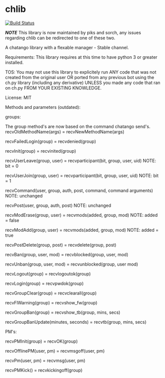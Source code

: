 chlib
=====

[![Build Status](https://travis-ci.org/cellsheet/chlib.svg?branch=master)](https://travis-ci.org/cellsheet/chlib)

***NOTE*** This library is now maintained by piks and sorch, any issues regarding chlib can be redirected to one of these two.

A chatango library with a flexable manager - Stable channel.

Requirements: This library requires at this time to have python 3 or greater installed.

TOS: You may not use this library to explicitely run ANY code that was not created from the original user OR ported from any previous bot using the ch.py library (including any derivative) UNLESS you made any code that ran on ch.py FROM YOUR EXISTING KNOWLEDGE.

License: MIT

Methods and parameters (outdated):

groups:

The group method's are now based on the command chatango send's. recvOldMethodName(args) = recvNewMethodName(args)

recvFailedLogin(group) = recvdenied(group)

recvInit(group) = recvinited(group)

recvUserLeave(group, user) = recvparticipant(bit, group, user, uid) NOTE: bit = 0

recvUserJoin(group, user) = recvparticipant(bit, group, user, uid) NOTE: bit = 1

recvCommand(user, group, auth, post, command, command arguments) NOTE: unchanged

recvPost(user, group, auth, post) NOTE: unchanged

recvModErase(group, user) = recvmods(added, group, mod) NOTE: added = false

recvModAdd(group, user) = recvmods(added, group, mod) NOTE: added = true

recvPostDelete(group, post) = recvdelete(group, post)

recvBan(group, user, mod) = recvblocked(group, user, mod)

recvUnban(group, user, mod) = recvunblocked(group, user mod)

recvLogout(group) = recvlogoutok(group)

recvLogin(group) = recvpwdok(group)

recvGroupClear(group) = recvclearall(group)

recvFlWarning(group) = recvshow_fw(group)

recvGroupBan(group) = recvshow_tb(group, mins, secs)

recvGroupBanUpdate(minutes, seconds) = recvtb(group, mins, secs)

PM's:

recvPMInit(group) = recvOK(group)

recvOfflinePM(user, pm) = recvmsgoff(user, pm)

recvPm(user, pm) = recvmsg(user, pm)

recvPMKick() = recvkickingoff(group)
